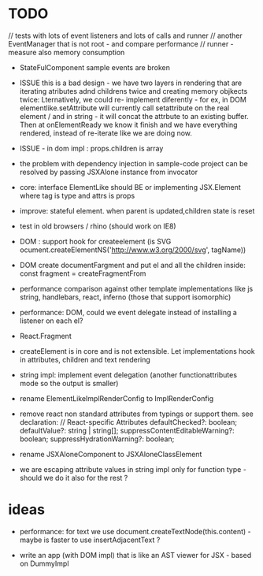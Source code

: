 # TODO


  // tests with lots of event listeners and lots of calls and runner
  // another EventManager that is not root - and compare performance
  // runner - measure also memory consumption
  
 * StateFulComponent sample events are broken

 * ISSUE this is a bad design - we have two layers in rendering that are iterating atributes adnd childrens twice and creating memory objkects twice: Lternatively, we could re- implement diferently - for ex, in DOM elementlike.setAttribute will currently call setattribute on the real element / and in string - it will concat the attrbute to an existing buffer. Then at onElementReady we know it finish and we have everything rendered, instead of re-iterate like we are doing now.

 * ISSUE - <If> in dom impl : props.children is array

 * the problem with dependency injection in sample-code project can be resolved by passing JSXAlone instance from invocator

 * core: interface ElementLike should BE or implementing JSX.Element where tag is type and attrs is props
 
 * improve: stateful element. when parent is updated,children state is reset

 * test in old browsers / rhino (should work on IE8)
 * DOM :  support hook for createelement (is SVG ocument.createElementNS('http://www.w3.org/2000/svg', tagName))
 * DOM create documentFargment and put el and all the children inside:     const fragment = createFragmentFrom
 * performance comparison against other template implementations like js string, handlebars, react, inferno (those that support isomorphic)

 * performance: DOM, could we event delegate instead of installing a listener on each el?

 * React.Fragment

 * createElement is in core and is not extensible. Let implementations hook in attributes, children and text rendering

 * string impl: implement event delegation (another functionattributes mode so the output is smaller)
 * rename ElementLikeImplRenderConfig to ImplRenderConfig

 * remove react non standard attributes from typings or support them. see declaration: 
    // React-specific Attributes
    defaultChecked?: boolean;
    defaultValue?: string | string[];
    suppressContentEditableWarning?: boolean;
    suppressHydrationWarning?: boolean;


 * rename JSXAloneComponent to JSXAloneClassElement

 * we are escaping attribute values in string impl only for function type - should we do it also for the rest ?

# ideas


 * performance: for text we use document.createTextNode(this.content) - maybe is faster to use insertAdjacentText ? 

 * write an app (with DOM impl) that is like an AST viewer for JSX - based on DummyImpl